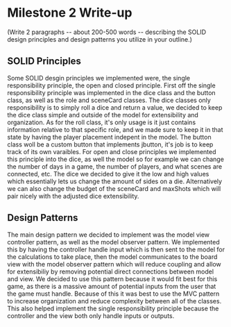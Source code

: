# Milestone 2 Write-up

(Write 2 paragraphs -- about 200-500 words -- describing the SOLID design principles and design patterns you utilize in your outline.)

## SOLID Principles

Some SOLID desgin principles we implemented were, the single responsibility principle, the open and closed principle. First off the single responsibility principle was implemented in the dice class and the button class, as well as the role and sceneCard classes. The dice classes only responsibility is to simply roll a dice and return a value, we decided to keep the dice class simple and outside of the model for extensibility and organization. As for the roll class, it's only usage is it just contains information relative to that specific role, and we made sure to keep it in that state by having the player placement indepent in the model. The button class woll be a custom button that implements jbutton, it's job is to keep track of its own varaibles. For open and close principles we implemented this principle into the dice, as well the model so for example we can change the number of days in a game, the number of players, and what scenes are connected, etc. The dice we decided to give it the low and high values which essentially lets us change the amount of sides on a die. Alternatively we can also change the budget of the sceneCard and maxShots which will pair nicely with the adjusted dice extensibility. 

## Design Patterns

The main design pattern we decided to implement was the model view controller pattern, as well as the model observer pattern. We implemented this by having the controller handle input which is then sent to the model for the calculations to take place, then the model communicates to the board view with the model observer pattern which will reduce coupling and allow for extensibiliy by removing potential direct connections between model and view. We decided to use this pattern because it would fit best for this game, as there is a massive amount of potential inputs from the user that the game must handle. Because of this it was best to use the MVC pattern to increase organization and reduce complexity between all of the classes. This also helped implement the single responsibility principle because the controller and the view both only handle inputs or outputs. 
